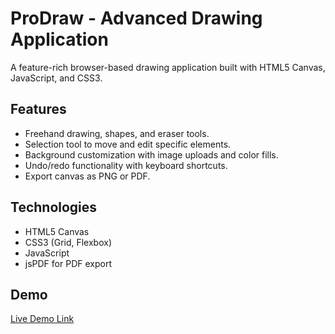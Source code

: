 # ProDraw - Advanced Drawing Application
A feature-rich browser-based drawing application built with HTML5 Canvas, JavaScript, and CSS3.

## Features
- Freehand drawing, shapes, and eraser tools.
- Selection tool to move and edit specific elements.
- Background customization with image uploads and color fills.
- Undo/redo functionality with keyboard shortcuts.
- Export canvas as PNG or PDF.

## Technologies
- HTML5 Canvas
- CSS3 (Grid, Flexbox)
- JavaScript
- jsPDF for PDF export

## Demo
[Live Demo Link](https://your-username.github.io/ProDraw-Drawing-App/)
